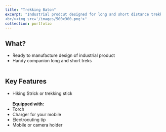 ```yaml
---
title: "Trekking Baton"
excerpt: "Industrial prodcut designed for long and short distance trekking which is equipped with torch, electrocutor, mobile holder and charger, and the hiking stick. 
<br/><img src='/images/500x300.png'>"
collection: portfolio
---
```


## What? 
+ Ready to manufacture design of industrial product
+ Handy companion long and short treks
<br/><br/>
## Key Features 
+ Hiking Strick or trekking stick 
<br/><br/><b>Equipped with:</b> 
+ Torch
+ Charger for your mobile
+ Electrocuting tip
+ Mobile or camera holder
